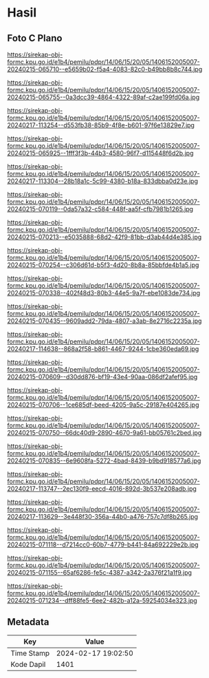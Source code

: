 # Hasil

## Foto C Plano

https://sirekap-obj-formc.kpu.go.id/e1b4/pemilu/pdpr/14/06/15/20/05/1406152005007-20240215-065710--e5659b02-f5a4-4083-82c0-b49bb8b8c744.jpg

https://sirekap-obj-formc.kpu.go.id/e1b4/pemilu/pdpr/14/06/15/20/05/1406152005007-20240215-065755--0a3dcc39-4864-4322-89af-c2ae199fd06a.jpg

https://sirekap-obj-formc.kpu.go.id/e1b4/pemilu/pdpr/14/06/15/20/05/1406152005007-20240217-113254--d553fb38-85b9-4f8e-b601-97f6e13829e7.jpg

https://sirekap-obj-formc.kpu.go.id/e1b4/pemilu/pdpr/14/06/15/20/05/1406152005007-20240215-065925--1fff3f3b-44b3-4580-96f7-d115448f6d2b.jpg

https://sirekap-obj-formc.kpu.go.id/e1b4/pemilu/pdpr/14/06/15/20/05/1406152005007-20240217-113304--28b18a1c-5c99-4380-b18a-833dbba0d23e.jpg

https://sirekap-obj-formc.kpu.go.id/e1b4/pemilu/pdpr/14/06/15/20/05/1406152005007-20240215-070119--0da57a32-c584-448f-aa5f-cfb7981b1265.jpg

https://sirekap-obj-formc.kpu.go.id/e1b4/pemilu/pdpr/14/06/15/20/05/1406152005007-20240215-070213--e5035888-68d2-42f9-81bb-d3ab44d4e385.jpg

https://sirekap-obj-formc.kpu.go.id/e1b4/pemilu/pdpr/14/06/15/20/05/1406152005007-20240215-070254--c306d61d-b5f3-4d20-8b8a-85bbfde4b1a5.jpg

https://sirekap-obj-formc.kpu.go.id/e1b4/pemilu/pdpr/14/06/15/20/05/1406152005007-20240215-070338--402f48d3-80b3-44e5-9a7f-ebe1083de734.jpg

https://sirekap-obj-formc.kpu.go.id/e1b4/pemilu/pdpr/14/06/15/20/05/1406152005007-20240215-070435--9609add2-79da-4807-a3ab-8e2716c2235a.jpg

https://sirekap-obj-formc.kpu.go.id/e1b4/pemilu/pdpr/14/06/15/20/05/1406152005007-20240217-114638--868a2f58-b861-4467-9244-1cbe360eda69.jpg

https://sirekap-obj-formc.kpu.go.id/e1b4/pemilu/pdpr/14/06/15/20/05/1406152005007-20240215-070609--d30dd876-bf19-43e4-90aa-086df2afef95.jpg

https://sirekap-obj-formc.kpu.go.id/e1b4/pemilu/pdpr/14/06/15/20/05/1406152005007-20240215-070706--1ce685df-beed-4205-9a5c-29187e404265.jpg

https://sirekap-obj-formc.kpu.go.id/e1b4/pemilu/pdpr/14/06/15/20/05/1406152005007-20240215-070750--66dc40d9-2890-4670-9a61-bb05761c2bed.jpg

https://sirekap-obj-formc.kpu.go.id/e1b4/pemilu/pdpr/14/06/15/20/05/1406152005007-20240215-070835--6e9608fa-5272-4bad-8439-b9bd918577a6.jpg

https://sirekap-obj-formc.kpu.go.id/e1b4/pemilu/pdpr/14/06/15/20/05/1406152005007-20240217-113747--2ec130f9-eecd-4016-892d-3b537e208adb.jpg

https://sirekap-obj-formc.kpu.go.id/e1b4/pemilu/pdpr/14/06/15/20/05/1406152005007-20240217-113629--3e448f30-356a-44b0-a476-757c7df8b265.jpg

https://sirekap-obj-formc.kpu.go.id/e1b4/pemilu/pdpr/14/06/15/20/05/1406152005007-20240215-071118--d7214cc0-60b7-4779-b441-84a692229e2b.jpg

https://sirekap-obj-formc.kpu.go.id/e1b4/pemilu/pdpr/14/06/15/20/05/1406152005007-20240215-071155--65af6286-fe5c-4387-a342-2a376f21a1f9.jpg

https://sirekap-obj-formc.kpu.go.id/e1b4/pemilu/pdpr/14/06/15/20/05/1406152005007-20240215-071234--dff88fe5-6ee2-482b-a12a-59254034e323.jpg


## Metadata

| Key        | Value               |
| ---------- | ------------------- |
| Time Stamp | 2024-02-17 19:02:50 |
| Kode Dapil | 1401                |



